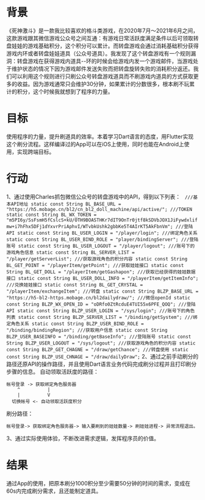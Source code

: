 # 背景
   《死神激斗》是一款我比较喜欢的格斗类游戏，在2020年7月～2021年6月之间，这款游戏跟其微信游戏公众号之间互通：有游戏日常活跃度满足条件以后可领取转盘娃娃的游戏基础积分，这个积分可以累计。而转盘游戏会通过消耗基础积分获得游戏内环或者转盘娃娃道具（公众号道具）。我发现了这个转盘游戏有一个规则漏洞：转盘游戏在获得游戏内道具--环的时候会给游戏内发一个游戏邮件，当游戏处于维护状态的情况下因为游戏邮件发送失败而把转盘旋转失败的消耗积分返还。我们可以利用这个规则进行只刷公众号转盘游戏道具而不刷游戏内道具的方式获取更多的收益。因为游戏通常只会维护30分钟，如果累计的分数很多，根本刷不玩累计的积分，这个时候我就想到了程序的力量。

# 目标
   使用程序的力量，提升刷道具的效率。本着学习Dart语言的态度，用Flutter实现这个刷分流程。这样编译过的App可以在iOS上使用，同时也能在Android上使用，实现跨端目标。

# 行动  
   1、通过使用Charles抓包微信公众号的转盘游戏中的API，得到以下列表：
   ` 
    ///基本API地址
    static const String BL_BASE_URL = "https://h5.mobage.cn/bl2/cn_bl2_doll_machine/api/active/";
    ///TOKEN
    static const String BL_WX_TOKEN = "m5PI6y/SsFsmH5fCslcS+kU/OTH9BOASTHKr7dIT9OnTr0jtf8kSDVbJOX1JiFywdxlifmw+i7hFhx5DFj1dYxvrPriAphvI/WTvbkUshk2gbbKe5T4AIrKT5AkFbnVm";
    ///登陆API
    static const String BL_USER_LOGIN = "/player/login";
    ///绑定角色关系
    static const String BL_USER_BIND_ROLE = "player/bindingServer";
    ///登陆账号
    static const String BL_USER_LOGOUT = "/player/logout";
    ///账号下的游戏角色信息
    static const String BL_SERVER_LIST = "/player/getServerList";
    ///获取游戏角色的积分内容
    static const String BL_GET_POINT = "/playerItem/getPoint";
    ///获取娃娃接口
    static const String BL_GET_DOLL = "/playerItem/getGashapon";
    ///获取已经获得的娃娃数据接口
    static const String BL_USER_DOLL_INFO = "/playerItem/getItemInfo";
    ///兑换娃娃接口
    static const String BL_GET_CRYSTAL = "/playerItem/exchangeItem";
    ///转盘
    static const String BLZP_BASE_URL = "https://h5-bl2-https.mobage.cn/bl2dailydraw/";
    ///微信openId
    static const String BLZP_WX_OPEN_ID = "oDRfo0ZtRcduE4TUI55x6PFE_QOQ";
    ///登陆API
    static const String BLZP_USER_LOGIN = "/sys/login";
    ///账号下的角色列表
    static const String BLZP_SERVER_LIST = "/binding/getSystem";
    ///绑定角色关系
    static const String BLZP_USER_BIND_ROLE = "/binding/bindingRegion";
    ///获取用户信息
    static const String BLZP_USER_BASEINFO = "/binding/getBaseInfo";
    ///登陆账号
    static const String BLZP_USER_LOGOUT = "/sys/logout";
    ///获取游戏角色的积分内容
    static const String BLZP_GET_CHAGNE = "/draw/getChance";
    ///转盘使用
    static const String BLZP_USE_CHNAGE = "/draw/dailyDraw";
    `
    2、通过之前手动刷分的路径还原API的操作路径，并且使用Dart语言业务代码完成刷分过程并且打印刷分步骤的信息。
   自动领取活跃度的路径：
    
    帐号登录 -> 获取绑定角色服务器 
        ^          |
        |          V
      切换帐号 <- 自动领取活跃度积分
      
   刷分路径：
    
    帐号登录-> 获取绑定角色服务器-> 输入要刷到的娃娃数量-> 刷娃娃进程-> 异常流程退出。
    
   3、通过实际使用体验，不断改进需求逻辑，发挥程序员的价值。

# 结果
   
   通过App的使用，把原本刷分1000积分至少需要50分钟的时间的需求，变成在60s内完成刷分需求，且还能制定道具。


